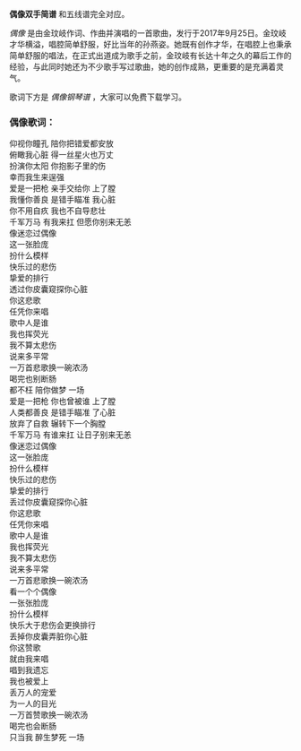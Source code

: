 

**偶像双手简谱** 和五线谱完全对应。

_偶像_
是由金玟岐作词、作曲并演唱的一首歌曲，发行于2017年9月25日。金玟岐才华横溢，唱腔简单舒服，好比当年的孙燕姿。她既有创作才华，在唱腔上也秉承简单舒服的唱法，在正式出道成为歌手之前，金玟岐有长达十年之久的幕后工作的经验，与此同时她还为不少歌手写过歌曲，她的创作成熟，更重要的是充满着灵气。

歌词下方是 _偶像钢琴谱_ ，大家可以免费下载学习。

### 偶像歌词：

仰视你瞳孔 陪你把错爱都安放  
俯瞰我心脏 得一丝星火也万丈  
扮演你太阳 你抱影子里的伤  
幸而我生来逞强  
爱是一把枪 亲手交给你 上了膛  
我懂你善良 是错手瞄准 我心脏  
你不用自疚 我也不自导悲壮  
千军万马 有我来扛 但愿你别来无恙  
像迷恋过偶像  
这一张脸庞  
扮什么模样  
快乐过的悲伤  
挚爱的排行  
透过你皮囊窥探你心脏  
你这悲歌  
任凭你来唱  
歌中人是谁  
我也挥荧光  
我不算太悲伤  
说来多平常  
一万首悲歌换一碗浓汤  
喝完也别断肠  
都不枉 陪你做梦 一场  
爱是一把枪 你也曾被谁 上了膛  
人类都善良 是错手瞄准 了心脏  
放弃了自救 辗转下一个胸膛  
千军万马 有谁来扛 让日子别来无恙  
像迷恋过偶像  
这一张脸庞  
扮什么模样  
快乐过的悲伤  
挚爱的排行  
丢过你皮囊窥探你心脏  
你这悲歌  
任凭你来唱  
歌中人是谁  
我也挥荧光  
我不算太悲伤  
说来多平常  
一万首悲歌换一碗浓汤  
看一个个偶像  
一张张脸庞  
扮什么模样  
快乐大于悲伤会更换排行  
丢掉你皮囊弄脏你心脏  
你这赞歌  
就由我来唱  
唱到我遗忘  
我也被爱上  
丢万人的宠爱  
为一人的目光  
一万首赞歌换一碗浓汤  
喝完也会断肠  
只当我 醉生梦死 一场

